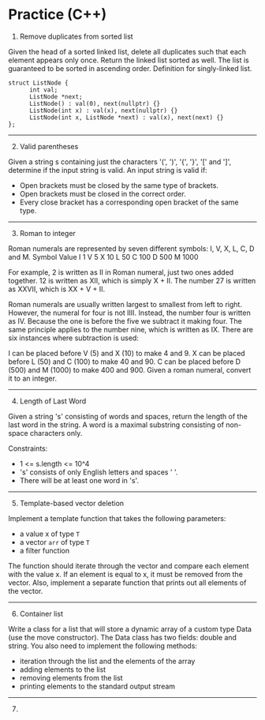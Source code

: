# Practice (C++)

1. Remove duplicates from sorted list

Given the head of a sorted linked list, delete all duplicates such that each element appears only once. Return the linked list sorted as well.
The list is guaranteed to be sorted in ascending order.
Definition for singly-linked list.
```
struct ListNode {
      int val;
      ListNode *next;
      ListNode() : val(0), next(nullptr) {}
      ListNode(int x) : val(x), next(nullptr) {}
      ListNode(int x, ListNode *next) : val(x), next(next) {}
};
```
__________________________________________________________

2. Valid parentheses

Given a string s containing just the characters '(', ')', '{', '}', '[' and ']', determine if the input string is valid.
An input string is valid if:
- Open brackets must be closed by the same type of brackets.
- Open brackets must be closed in the correct order.
- Every close bracket has a corresponding open bracket of the same type.
__________________________________________________________

3. Roman to integer

Roman numerals are represented by seven different symbols: I, V, X, L, C, D and M.
Symbol Value
I      1
V      5
X      10
L      50
C      100
D      500
M      1000

For example, 2 is written as II in Roman numeral, just two ones added together. 12 is written as XII, which is simply X + II. The number 27 is written as XXVII, which is XX + V + II.

Roman numerals are usually written largest to smallest from left to right. However, the numeral for four is not IIII. Instead, the number four is written as IV. Because the one is before the five we subtract it making four. The same principle applies to the number nine, which is written as IX. There are six instances where subtraction is used:

I can be placed before V (5) and X (10) to make 4 and 9.
X can be placed before L (50) and C (100) to make 40 and 90.
C can be placed before D (500) and M (1000) to make 400 and 900.
Given a roman numeral, convert it to an integer.
__________________________________________________________

4. Length of Last Word

Given a string 's' consisting of words and spaces, return the length of the last word in the string.
A word is a maximal substring consisting of non-space characters only.

Constraints:
- 1 <= s.length <= 10^4
- 's' consists of only English letters and spaces ' '.
- There will be at least one word in 's'.
__________________________________________________________

5. Template-based vector deletion

Implement a template function that takes the following parameters:
- a value x of type `T`
- a vector `arr` of type `T`
- a filter function

The function should iterate through the vector and compare each element with the value x. If an element is equal to x, it must be removed from the vector. Also, implement a separate function that prints out all elements of the vector.
__________________________________________________________

6. Container list

Write a class for a list that will store a dynamic array of a custom type Data (use the move constructor). The Data class has two fields: double and string.
You also need to implement the following methods:
- iteration through the list and the elements of the array
- adding elements to the list
- removing elements from the list
- printing elements to the standard output stream
__________________________________________________________

7. 
